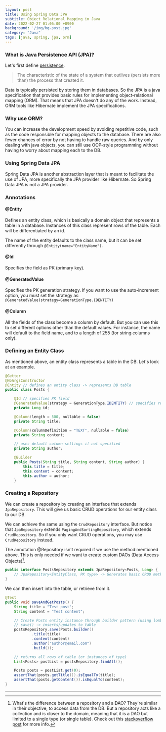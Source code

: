 ```yaml
---
layout: post
title: Using Spring Data JPA
subtitle: Object Relational Mapping in Java
date: 2022-02-27 01:06:00 +0900
background: '/img/bg-post.jpg'
category: "Java"
tags: [java, spring, jpa, orm]
---
```


### What is Java Persistence API (JPA)?
Let's first define [persistence](https://en.wikipedia.org/wiki/Persistence_(computer_science)).
> The characteristic of the state of a system that outlives (persists more than) the process that created it. 

Data is typically persisted by storing them in databases. So the JPA is a java specification that provides basic rules for implementing object-relational mapping (ORM). That means that JPA doesn't do any of the work. Instead, ORM tools like Hibernate implement the JPA specifications. 

### Why use ORM?
You can increase the development speed by avoiding repetitive code, such as the code responsible for mapping objects to the database. There are also fewer chances of error by not having to handle raw queries. And by only dealing with java objects, you can still use OOP-style programming without having to worry about mapping each to the DB.

### Using Spring Data JPA
Spring Data JPA is another abstraction layer that is meant to facilitate the use of JPA, more specifically the JPA provider like Hibernate. So Spring Data JPA is not a JPA provider.

### Annotations
#### @Entity
Defines an entity class, which is basically a domain object that represents a table in a database. Instances of this class represent rows of the table. Each will be differentiated by an id. 

The name of the entity defaults to the class name, but it can be set differently through `@Entity(name="EntityName")`.

#### @Id
Specifies the field as PK (primary key).

#### @GeneratedValue
Specifies the PK generation strategy. If you want to use the auto-increment option, you must set the strategy as:  
`@GeneratedValue(strategy=GenerationType.IDENTITY)`

#### @Column
All the fields of the class become a column by default. But you can use this to set different options other than the default values. For instance, the name will default to the field name, and to a length of 255 (for string columns only).


### Defining an Entity Class
As mentioned above, an entity class represents a table in the DB. 
Let's look at an example.
```java
@Getter
@NoArgsConstructor
@Entity // defines an entity class -> represents DB table
public class Posts {

    @Id // specifies PK field
    @GeneratedValue(strategy = GenerationType.IDENTITY) // specifies rule for PK generation. IDENTITY -> auto increment option
    private Long id;

    @Column(length = 500, nullable = false)
    private String title;

    @Column(columnDefinition = "TEXT", nullable = false)
    private String content;

    // uses default column settings if not specified
    private String author;

    @Builder
    public Posts(String title, String content, String author) {
        this.title = title;
        this.content = content;
        this.author = author;
    }
```

### Creating a Repository
We can create a repository by creating an interface that extends `JpaRepository`. This will give us basic CRUD operations for our entity class to our DB. 

We can achieve the same using the `CrudRepository` interface. But notice that `JpaRepository` extends `PagingAndSortingRepository`, which extends `CrudRepository`. So if you only want CRUD operations, you may use `CrudRepository` instead. 

The annotation @Repository isn't required if we use the method mentioned above. This is only needed if we want to create custom DAOs (Data Access Objects)[^1]. 

```java
public interface PostsRepository extends JpaRepository<Posts, Long> {
    // JpaRepository<EntityClass, PK type> -> Generates basic CRUD methods
}
```

We can then insert into the table, or retrieve from it.
```java
@Test
public void saveAndGetPosts() {
    String title = "Test post";
    String content = "Test content";

    // Create Posts entity instance through builder pattern (using lombok @Builder)
    // save() -> inserts/updates to table
    postsRepository.save(Posts.builder()
            .title(title)
            .content(content)
            .author("author@email.com")
            .build());

    // returns all rows of table (or instances of type)
    List<Posts> postList = postsRepository.findAll();

    Posts posts = postList.get(0);
    assertThat(posts.getTitle()).isEqualTo(title);
    assertThat(posts.getContent()).isEqualTo(content);
}
```

---
[^1]: What's the difference between a repository and a DAO? They're similar in their objective, to access data from the DB. But a repository acts like a collection and is closer to the domain, meaning that it is a DAO but limited to a single type (or single table). Check out this [stackoverflow post](https://stackoverflow.com/questions/8550124/what-is-the-difference-between-dao-and-repository-patterns) for more info.
